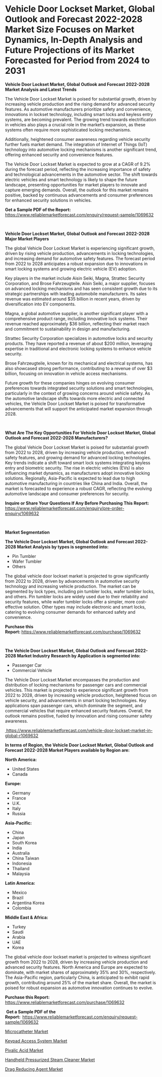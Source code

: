 <p><h1>Vehicle Door Lockset Market, Global Outlook and Forecast 2022-2028 Market Size Focuses on Market Dynamics, In-Depth Analysis and Future Projections of its Market Forecasted for Period from 2024 to 2031</h1></p><p><strong>Vehicle Door Lockset Market, Global Outlook and Forecast 2022-2028 Market Analysis and Latest Trends</strong></p>
<p><p>The Vehicle Door Lockset Market is poised for substantial growth, driven by increasing vehicle production and the rising demand for advanced security features. As automotive manufacturers prioritize safety and convenience, innovations in lockset technology, including smart locks and keyless entry systems, are becoming prevalent. The growing trend towards electrification in vehicles also plays a crucial role in the market’s expansion, as these systems often require more sophisticated locking mechanisms. </p><p>Additionally, heightened consumer awareness regarding vehicle security further fuels market demand. The integration of Internet of Things (IoT) technology into automotive locking mechanisms is another significant trend, offering enhanced security and convenience features. </p><p>The Vehicle Door Lockset Market is expected to grow at a CAGR of 9.2% during the forecast period, reflecting the increasing importance of safety and technological advancements in the automotive sector. The shift towards electric vehicles and smart technology is likely to shape the future landscape, presenting opportunities for market players to innovate and capture emerging demands. Overall, the outlook for this market remains positive, backed by continuous advancements and consumer preferences for enhanced security solutions in vehicles.</p></p>
<p><strong>Get a Sample PDF of the Report:&nbsp;</strong> <a href="https://www.reliablemarketforecast.com/enquiry/request-sample/1069632">https://www.reliablemarketforecast.com/enquiry/request-sample/1069632</a></p>
<p>&nbsp;</p>
<p><strong>Vehicle Door Lockset Market, Global Outlook and Forecast 2022-2028 Major Market Players</strong></p>
<p><p>The global Vehicle Door Lockset Market is experiencing significant growth, driven by rising vehicle production, advancements in locking technologies, and increasing demand for automotive safety features. The forecast period from 2022 to 2028 anticipates a robust expansion due to innovations in smart locking systems and growing electric vehicle (EV) adoption.</p><p>Key players in the market include Aisin Seiki, Magna, Strattec Security Corporation, and Brose Fahrzeugteile. Aisin Seiki, a major supplier, focuses on advanced locking mechanisms and has seen consistent growth due to its strategic partnerships with leading automobile manufacturers. Its sales revenue was estimated around $35 billion in recent years, driven by diversification into EV components.</p><p>Magna, a global automotive supplier, is another significant player with a comprehensive product range, including innovative lock systems. Their revenue reached approximately $36 billion, reflecting their market reach and commitment to sustainability in design and manufacturing.</p><p>Strattec Security Corporation specializes in automotive locks and security products. They have reported a revenue of about $200 million, leveraging expertise in traditional and electronic locking systems to enhance vehicle security.</p><p>Brose Fahrzeugteile, known for its mechanical and electrical systems, has also showcased strong performance, contributing to a revenue of over $3 billion, focusing on innovation in vehicle access mechanisms.</p><p>Future growth for these companies hinges on evolving consumer preferences towards integrated security solutions and smart technologies, particularly in the context of growing concerns around vehicle safety. As the automotive landscape shifts towards more electric and connected vehicles, the Vehicle Door Lockset Market is poised for transformative advancements that will support the anticipated market expansion through 2028.</p></p>
<p>&nbsp;</p>
<p><strong>What Are The Key Opportunities For Vehicle Door Lockset Market, Global Outlook and Forecast 2022-2028 Manufacturers?</strong></p>
<p><p>The global Vehicle Door Lockset Market is poised for substantial growth from 2022 to 2028, driven by increasing vehicle production, enhanced safety features, and growing demand for advanced locking technologies. Key trends indicate a shift toward smart lock systems integrating keyless entry and biometric security. The rise in electric vehicles (EVs) is also influencing market dynamics, as manufacturers adopt innovative locking solutions. Regionally, Asia-Pacific is expected to lead due to high automotive manufacturing in countries like China and India. Overall, the market is forecasted to experience a robust CAGR, reflecting the evolving automotive landscape and consumer preferences for security.</p></p>
<p><strong>Inquire or Share Your Questions If Any Before Purchasing This Report:</strong> <a href="https://www.reliablemarketforecast.com/enquiry/pre-order-enquiry/1069632">https://www.reliablemarketforecast.com/enquiry/pre-order-enquiry/1069632</a></p>
<p>&nbsp;</p>
<p><strong>Market Segmentation</strong></p>
<p><strong>The Vehicle Door Lockset Market, Global Outlook and Forecast 2022-2028 Market Analysis by types is segmented into:</strong></p>
<p><ul><li>Pin Tumbler</li><li>Wafer Tumbler</li><li>Others</li></ul></p>
<p><p>The global vehicle door lockset market is projected to grow significantly from 2022 to 2028, driven by advancements in automotive security technology and increasing vehicle production. The market can be segmented by lock types, including pin tumbler locks, wafer tumbler locks, and others. Pin tumbler locks are widely used due to their reliability and security features, while wafer tumbler locks offer a simpler, more cost-effective solution. Other types may include electronic and smart locks, catering to evolving consumer demands for enhanced safety and convenience.</p></p>
<p><strong>Purchase this Report:&nbsp;</strong><a href="https://www.reliablemarketforecast.com/purchase/1069632">https://www.reliablemarketforecast.com/purchase/1069632</a></p>
<p>&nbsp;</p>
<p><strong>The Vehicle Door Lockset Market, Global Outlook and Forecast 2022-2028 Market Industry Research by Application is segmented into:</strong></p>
<p><ul><li>Passenger Car</li><li>Commercial Vehicle</li></ul></p>
<p><p>The Vehicle Door Lockset Market encompasses the production and distribution of locking mechanisms for passenger cars and commercial vehicles. This market is projected to experience significant growth from 2022 to 2028, driven by increasing vehicle production, heightened focus on vehicle security, and advancements in smart locking technologies. Key applications span passenger cars, which dominate the segment, and commercial vehicles that require enhanced security features. Overall, the outlook remains positive, fueled by innovation and rising consumer safety awareness.</p></p>
<p><a href="https://www.reliablemarketforecast.com/vehicle-door-lockset-market-in-global-r1069632">&nbsp;https://www.reliablemarketforecast.com/vehicle-door-lockset-market-in-global-r1069632</a></p>
<p><strong>In terms of Region, the Vehicle Door Lockset Market, Global Outlook and Forecast 2022-2028 Market Players available by Region are:</strong></p>
<p>
    <p> <strong> North America: </strong>
        <ul>
            <li>United States</li>
            <li>Canada</li>
        </ul>
        </p> 
    <p> <strong> Europe: </strong>
        <ul>
            <li>Germany</li>
            <li>France</li>
            <li>U.K.</li>
            <li>Italy</li>
            <li>Russia</li>
        </ul>
        </p> 
    <p> <strong> Asia-Pacific: </strong>
        <ul>
            <li>China</li>
            <li>Japan</li>
            <li>South Korea</li>
            <li>India</li>
            <li>Australia</li>
            <li>China Taiwan</li>
            <li>Indonesia</li>
            <li>Thailand</li>
            <li>Malaysia</li>
        </ul>
        </p> 
    <p> <strong> Latin America: </strong>
        <ul>
            <li>Mexico</li>
            <li>Brazil</li>
            <li>Argentina Korea</li>
            <li>Colombia</li>
        </ul>
        </p> 
    <p> <strong> Middle East & Africa: </strong>
        <ul>
            <li>Turkey</li>
            <li>Saudi</li>
            <li>Arabia</li>
            <li>UAE</li>
            <li>Korea</li>
        </ul>
    </p>
    </p>
<p><p>The global vehicle door lockset market is projected to witness significant growth from 2022 to 2028, driven by increasing vehicle production and advanced security features. North America and Europe are expected to dominate, with market shares of approximately 35% and 30%, respectively. The Asia-Pacific region, particularly China, is anticipated to exhibit rapid growth, contributing around 25% of the market share. Overall, the market is poised for robust expansion as automotive innovation continues to evolve.</p></p>
<p><strong>Purchase this Report: </strong><a href="https://www.reliablemarketforecast.com/purchase/1069632">https://www.reliablemarketforecast.com/purchase/1069632</a></p>
<p>&nbsp;<strong>Get a Sample PDF of the Report:&nbsp;&nbsp;</strong><a href="https://www.reliablemarketforecast.com/enquiry/request-sample/1069632">https://www.reliablemarketforecast.com/enquiry/request-sample/1069632</a></p>
<p><strong></strong></p>
<p><p><a href="https://www.linkedin.com/pulse/market-leaders-laggards-global-microcatheter-trends-forecast-xm8ke?trackingId=0W9JFP5rRua%2FXVG5kx4A2w%3D%3D">Microcatheter Market</a></p><p><a href="https://medium.com/@foxworth8231/the-market-for-keypad-access-system-market-is-examined-in-this-report-along-with-the-factors-43842856c50e">Keypad Access System Market</a></p><p><a href="https://issuu.com/reportprime-2/docs/pivalic-acid-market-size-2030.pptx_e613dc97d50b4f">Pivalic Acid Market</a></p><p><a href="https://medium.com/@foxworth8231/this-report-aims-to-provide-a-comprehensive-presentation-of-the-global-market-for-handheld-7fb7a26ba62b">Handheld Pressurized Steam Cleaner Market</a></p><p><a href="https://www.linkedin.com/pulse/global-drag-reducing-agent-market-trends-insights-growth-k2sge?trackingId=YXfzl5c3R46D0AR2HveK5A%3D%3D">Drag Reducing Agent Market</a></p></p>